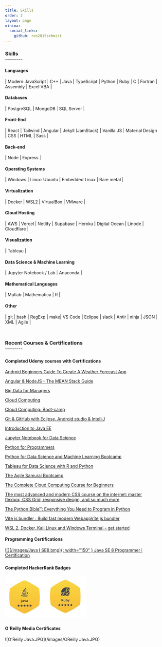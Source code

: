 ```yaml
---
title: Skills
order: 3
layout: page
minima:
  social_links:
    github: ron2015schmitt
---
```



<h3 style="margin-bottom: 0; padding-bottom: 0;">Skills</h3>
---------
<p style="margin-bottom: 20px;" />

#### Languages

| Modern JavaScript | C++ | Java | TypeScript | Python | Ruby | C | Fortran | Assembly | Excel VBA |

#### Databases

 | PostgreSQL | MongoDB |  SQL Server |

#### Front-End

| React | Tailwind | Angular | Jekyll (JamStack) | Vanilla JS | Material Design | CSS | HTML | Sass | 

#### Back-end

| Node | Express | 

#### Operating Systems

| Windows | Linux: Ubuntu |  Embedded Linux | Bare metal |

#### Virtualization

| Docker | WSL2 | VirtualBox | VMware  |

#### Cloud Hosting

| AWS |  Vercel | Netlify | Supabase | Heroku | Digital Ocean | Linode | Cloudflare  |

#### Visualization

| Tableau | 

#### Data Science & Machine Learning

| Jupyter Notebook / Lab | Anaconda |

#### Mathematical Languages

| Matlab | Mathematica | R |

#### Other

| git | bash | RegExp | make| VS Code | Eclipse | slack  | Antlr | ninja | JSON | XML | Agile |


<h3 style="margin-top: 50px; margin-bottom: 0; padding-bottom: 0;">Recent Courses & Certifications</h3>
---------
<p style="margin-bottom: 20px;" />


<h4 style="margin-top: 24px">Completed Udemy courses with Certifications</h4>



[Android Beginners Guide To Create A Weather Forecast App](https://www.udemy.com/certificate/UC-UWLDAF27/)

[Angular & NodeJS - The MEAN Stack Guide](https://www.udemy.com/certificate/UC-319a3e6c-d598-478a-8d6d-f45d4b299470/)

[Big Data for Managers](https://www.udemy.com/certificate/UC-f9b86c0f-1ee7-4757-95d1-9df166a0c2e3/)

[Cloud Computing](https://www.udemy.com/certificate/UC-d1cf42d6-675b-46af-8d67-9ca13ad9c5c9/)

[Cloud Computing: Boot-camp](https://www.udemy.com/certificate/UC-887f8b61-5b6d-4f6e-9291-13a29d54d139/)

[Git & GitHub with Eclipse, Android studio & IntelliJ](https://www.udemy.com/certificate/UC-P7259FG1/)

[Introduction to Java EE](https://www.udemy.com/certificate/UC-UQ9XZ81L/)

[Jupyter Notebook for Data Science](https://www.udemy.com/certificate/UC-2700c756-f627-47ff-8e41-56b2b3f9ce5a/)

[Python for Programmers](https://www.udemy.com/certificate/UC-4097f223-8427-474d-a087-b3963072a2cd/)

[Python for Data Science and Machine Learning Bootcamp](https://www.udemy.com/certificate/UC-848f007c-dfdf-404d-87a1-45813602e8f3/)

[Tableau for Data Science with R and Python](https://www.udemy.com/certificate/UC-2e8537d9-6ed9-49e1-b06a-6ff1281c9a11/)

[The Agile Samurai Bootcamp](https://www.udemy.com/certificate/UC-0HNCZ86M/)

[The Complete Cloud Computing Course for Beginners](https://www.udemy.com/certificate/UC-109bcc21-d55c-4e1a-9464-f7cf2899d3dc/)

[The most advanced and modern CSS course on the internet: master flexbox, CSS Grid, responsive design, and so much more](https://www.udemy.com/certificate/UC-b1cd8798-bdbf-4545-a2eb-8e1ee216ecfd/)

[The Python Bible™: Everything You Need to Program in Python](https://www.udemy.com/certificate/UC-BR25BQCZ/)

[Vite js bundler : Build fast modern WebappVite js bundler](https://www.udemy.com/certificate/UC-cd073fb8-8ba1-407f-a27b-e96c5b1ef79b/)

[WSL 2, Docker, Kali Linux and Windows Terminal - get started](https://www.udemy.com/course/wsl-2-docker-and-windows-terminal/)


<h4 style="margin-top: 20px">Programming Certifications</h4>

[![](/images/Java I SE8.bmp){: width="150" } Java SE 8 Programmer I Certification](https://www.credly.com/badges/05a7ef92-83a0-4441-9be0-0afde0e62ff0)


<h4 style="margin-top: 24px">Completed HackerRank Badges</h4>

[![Java](/images/HackerRank-Java.JPG)](https://www.hackerrank.com/RFSchmitt) [![Ruby](/images/HackerRank-Ruby.JPG)](https://www.hackerrank.com/RFSchmitt)


<h4 style="margin-top: 24px">O'Reilly Media Certificates</h4>

![O'Reilly Java.JPG](/images/OReilly Java.JPG)

